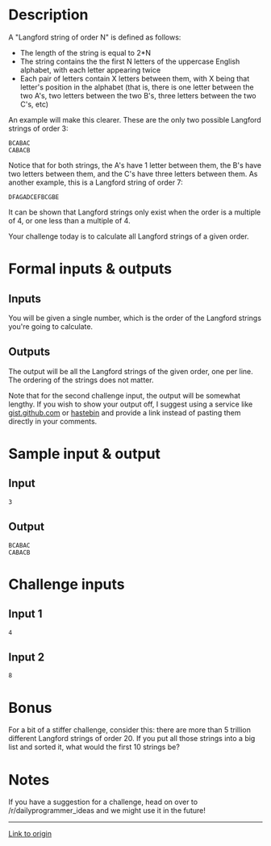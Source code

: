 # Description

A "Langford string of order N" is defined as follows: 

 * The length of the string is equal to 2\*N
 * The string contains the the first N letters of the uppercase English alphabet, with each letter appearing twice
 * Each pair of letters contain X letters between them, with X being that letter's position in the alphabet (that is, there is one letter between the two A's, two letters between the two B's, three letters between the two C's, etc)

An example will make this clearer. These are the only two possible Langford strings of order 3:

    BCABAC
    CABACB    

Notice that for both strings, the A's have 1 letter between them, the B's have two letters between them, and the C's have three letters between them. As another example, this is a Langford string of order 7:

    DFAGADCEFBCGBE
 
It can be shown that Langford strings only exist when the order is a multiple of 4, or one less than a multiple of 4.

Your challenge today is to calculate all Langford strings of a given order.

# Formal inputs &amp; outputs

## Inputs

You will be given a single number, which is the order of the Langford strings you're going to calculate.

## Outputs

The output will be all the Langford strings of the given order, one per line. The ordering of the strings does not matter. 

Note that for the second challenge input, the output will be somewhat lengthy. If you wish to show your output off, I suggest using a service like [gist.github.com](http://gist.github.com) or [hastebin](http://hastebin.com) and provide a link instead of pasting them directly in your comments.

# Sample input &amp; output

## Input 

    3

## Output 

    BCABAC
    CABACB   

# Challenge inputs

## Input 1

    4

## Input 2

    8

# Bonus

For a bit of a stiffer challenge, consider this: there are more than 5 trillion different Langford strings of order 20. If you put all those strings into a big list and sorted it, what would the first 10 strings be?

# Notes

If you have a suggestion for a challenge, head on over to /r/dailyprogrammer_ideas and we might use it in the future!

---

[Link to origin](https://www.reddit.com/r/dailyprogrammer/3efbfh)